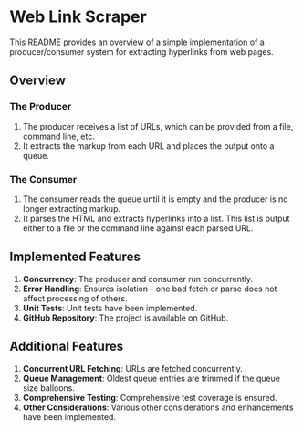 # Web Link Scraper

This README provides an overview of a simple implementation of a producer/consumer system for extracting hyperlinks from web pages.

## Overview

### The Producer
1. The producer receives a list of URLs, which can be provided from a file, command line, etc.
2. It extracts the markup from each URL and places the output onto a queue.

### The Consumer
1. The consumer reads the queue until it is empty and the producer is no longer extracting markup.
2. It parses the HTML and extracts hyperlinks into a list. This list is output either to a file or the command line against each parsed URL.

## Implemented Features

1. **Concurrency**: The producer and consumer run concurrently.
2. **Error Handling**: Ensures isolation - one bad fetch or parse does not affect processing of others.
3. **Unit Tests**: Unit tests have been implemented.
4. **GitHub Repository**: The project is available on GitHub.

## Additional Features

1. **Concurrent URL Fetching**: URLs are fetched concurrently.
2. **Queue Management**: Oldest queue entries are trimmed if the queue size balloons.
3. **Comprehensive Testing**: Comprehensive test coverage is ensured.
4. **Other Considerations**: Various other considerations and enhancements have been implemented.
